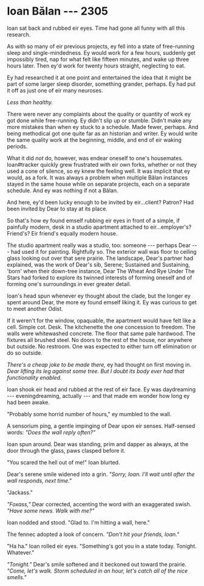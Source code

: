 # Ioan Bălan --- 2305

Ioan sat back and rubbed eir eyes. Time had gone all funny with all this research.

As with so many of eir previous projects, ey fell into a state of free-running sleep and single-mindedness. Ey would work for a few hours, suddenly get impossibly tired, nap for what felt like fifteen minutes, and wake up three hours later. Then ey'd work for twenty hours straight, neglecting to eat.

Ey had researched it at one point and entertained the idea that it might be part of some larger sleep disorder, something grander, perhaps. Ey had put it off as just one of eir many neuroses.

*Less than healthy.*

There were never any complaints about the quality or quantity of work ey got done while free-running. Ey didn't slip up or stumble. Didn't make any more mistakes than when ey stuck to a schedule. Made fewer, perhaps. And being methodical got one quite far as an historian and writer. Ey would write the same quality work at the beginning, middle, and end of eir waking periods.

What it did *not* do, however, was endear oneself to one's housemates. Ioan\#tracker quickly grew frustrated with eir own forks, whether or not they used a cone of silence, so ey knew the feeling well. It was implicit that ey would, as a fork. It was always a problem when multiple Bălan instances stayed in the same house while on separate projects, each on a separate schedule. And ey was nothing if not a Bălan.

And here, ey'd been lucky enough to be invited by eir...client? Patron? Had been invited by Dear to stay at its place.

So that's how ey found emself rubbing eir eyes in front of a simple, if painfully modern, desk in a studio apartment attached to eir...employer's? Friend's? Eir friend's equally modern house.

The studio apartment really was a studio, too: someone --- perhaps Dear --- had used it for painting. Rightfully so. The exterior wall was floor to ceiling glass looking out over that sere prairie. The landscape, Dear's partner had explained, was the work of Dear's sib, Serene; Sustained and Sustaining, 'born' when their down-tree instance, Dear The Wheat And Rye Under The Stars had forked to explore its twinned interests of forming oneself and of forming one's surroundings in ever greater detail.

Ioan's head spun whenever ey thought about the clade, but the longer ey spent around Dear, the more ey found emself liking it. Ey was curious to get to meet another Odist.

If it weren't for the window, opaquable, the apartment would have felt like a cell. Simple cot. Desk. The kitchenette the one concession to freedom. The walls were whitewashed concrete. The floor that same pale hardwood. The fixtures all brushed steel. No doors to the rest of the house, nor anywhere but outside. No restroom. One was expected to either turn off elimination or do so outside.

*There's a cheap joke to be made there,* ey had thought on first moving in. *Dear lifting its leg against some tree. But I doubt its body ever had that functionality enabled.*

Ioan shook eir head and rubbed at the rest of eir face. Ey was daydreaming --- eveningdreaming, actually --- and that made em wonder how long ey had been awake.

"Probably some horrid number of hours," ey mumbled to the wall.

A sensorium ping, a gentle impinging of Dear upon eir senses. Half-sensed words: *"Does the wall reply often?"*

Ioan spun around. Dear was standing, prim and dapper as always, at the door through the glass, paws clasped before it.

"You scared the hell out of me!" Ioan blurted.

Dear's serene smile widened into a grin. *"Sorry, Ioan. I'll wait until after the wall responds, next time."*

"Jackass."

*"Foxass,"* Dear corrected, accenting the word with an exaggerated swish. *"Have some news. Walk with me?"*

Ioan nodded and stood. "Glad to. I'm hitting a wall, here."

The fennec adopted a look of concern. *"Don't hit your friends, Ioan."*

"Ha ha." Ioan rolled eir eyes. "Something's got you in a state today. Tonight. Whatever."

*"Tonight."* Dear's smile softened and it beckoned out toward the prairie. *"Come, let's walk. Storm scheduled in an hour, let's catch all of the nice smells."*
